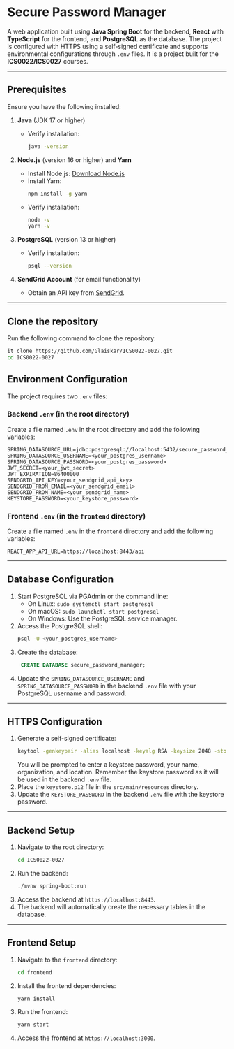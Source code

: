 # **Secure Password Manager**

A web application built using **Java Spring Boot** for the backend, **React** with **TypeScript** for the frontend, and **PostgreSQL** as the database. The project is configured with HTTPS using a self-signed certificate and supports environmental configurations through `.env` files. It is a project built for the **ICS0022/ICS0027** courses.

---

## **Prerequisites**

Ensure you have the following installed:

1. **Java** (JDK 17 or higher)
    - Verify installation:
      ```bash
      java -version
      ```

2. **Node.js** (version 16 or higher) and **Yarn**
    - Install Node.js: [Download Node.js](https://nodejs.org/)
    - Install Yarn:
      ```bash
      npm install -g yarn
      ```
    - Verify installation:
      ```bash
      node -v
      yarn -v
      ```

3. **PostgreSQL** (version 13 or higher)
    - Verify installation:
      ```bash
      psql --version
      ```

4. **SendGrid Account** (for email functionality)
    - Obtain an API key from [SendGrid](https://sendgrid.com/).

---

## **Clone the repository**
Run the following command to clone the repository:
```bash
it clone https://github.com/Glaiskar/ICS0022-0027.git
cd ICS0022-0027
```

## **Environment Configuration**

The project requires two `.env` files:

### **Backend `.env` (in the root directory)**
Create a file named `.env` in the root directory and add the following variables:
```env
SPRING_DATASOURCE_URL=jdbc:postgresql://localhost:5432/secure_password_manager
SPRING_DATASOURCE_USERNAME=<your_postgres_username>
SPRING_DATASOURCE_PASSWORD=<your_postgres_password>
JWT_SECRET=<your_jwt_secret>
JWT_EXPIRATION=86400000
SENDGRID_API_KEY=<your_sendgrid_api_key>
SENDGRID_FROM_EMAIL=<your_sendgrid_email>
SENDGRID_FROM_NAME=<your_sendgrid_name>
KEYSTORE_PASSWORD=<your_keystore_password>
```
### **Frontend `.env` (in the `frontend` directory)**
Create a file named `.env` in the `frontend` directory and add the following variables:
```env
REACT_APP_API_URL=https://localhost:8443/api
```
---
## **Database Configuration**
1. Start PostgreSQL via PGAdmin or the command line:
   - On Linux: `sudo systemctl start postgresql`
   - On macOS: `sudo launchctl start postgresql`
   - On Windows: Use the PostgreSQL service manager.
2. Access the PostgreSQL shell:
   ```bash
   psql -U <your_postgres_username>
   ```
3. Create the database:
   ```sql
    CREATE DATABASE secure_password_manager;
    ```
4. Update the `SPRING_DATASOURCE_USERNAME` and `SPRING_DATASOURCE_PASSWORD` in the backend `.env` file with your PostgreSQL username and password.
---
## **HTTPS Configuration**
1. Generate a self-signed certificate:
    ```bash
    keytool -genkeypair -alias localhost -keyalg RSA -keysize 2048 -storetype PKCS12 -keystore keystore.p12 -validity 365
    ```
   You will be prompted to enter a keystore password, your name, organization, and location. Remember the keystore password as it will be used in the backend `.env` file.
2. Place the `keystore.p12` file in the `src/main/resources` directory.
3. Update the `KEYSTORE_PASSWORD` in the backend `.env` file with the keystore password.
---
## **Backend Setup**
1. Navigate to the root directory:
    ```bash
    cd ICS0022-0027
    ```
2. Run the backend:
    ```bash
    ./mvnw spring-boot:run
    ```
3. Access the backend at `https://localhost:8443`.
4. The backend will automatically create the necessary tables in the database.
---
## **Frontend Setup**
1. Navigate to the `frontend` directory:
    ```bash
    cd frontend
    ```
2. Install the frontend dependencies:
    ```bash
    yarn install
    ```
3. Run the frontend:
    ```bash
    yarn start
    ```
4. Access the frontend at `https://localhost:3000`.
